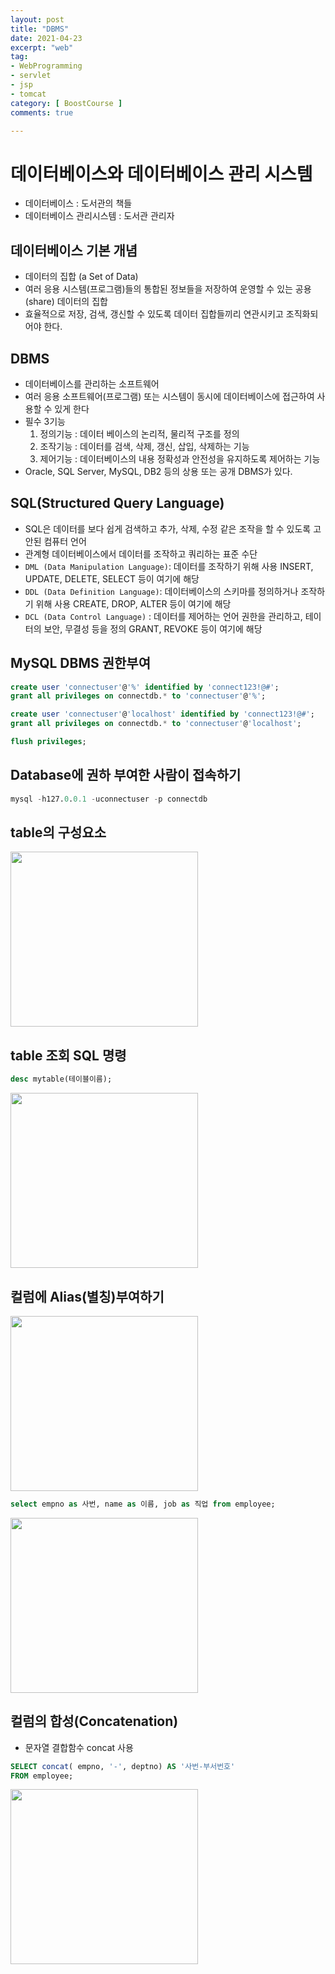 ```yaml
---
layout: post
title: "DBMS"
date: 2021-04-23
excerpt: "web"
tag:
- WebProgramming
- servlet
- jsp
- tomcat
category: [ BoostCourse ]
comments: true

---
```


# 데이터베이스와 데이터베이스 관리 시스템
- 데이터베이스 : 도서관의 책들
- 데이터베이스 관리시스템 : 도서관 관리자


## 데이터베이스 기본 개념
- 데이터의 집합 (a Set of Data)
- 여러 응용 시스템(프로그램)들의 통합된 정보들을 저장하여 운영할 수 있는 공용(share) 데이터의 집합
- 효율적으로 저장, 검색, 갱신할 수 있도록 데이터 집합들끼리 연관시키고 조직화되어야 한다.


## DBMS
- 데이터베이스를 관리하는 소프트웨어
- 여러 응용 소프트웨어(프로그램) 또는 시스템이 동시에 데이터베이스에 접근하여 사용할 수 있게 한다
- 필수 3기능
    1. 정의기능 :  데이터 베이스의 논리적, 물리적 구조를 정의
    2. 조작기능 : 데이터를 검색, 삭제, 갱신, 삽입, 삭제하는 기능
    3. 제어기능 :  데이터베이스의 내용 정확성과 안전성을 유지하도록 제어하는 기능
- Oracle, SQL Server, MySQL, DB2 등의 상용 또는 공개 DBMS가 있다.


## SQL(Structured Query Language)

- SQL은 데이터를 보다 쉽게 검색하고 추가, 삭제, 수정 같은 조작을 할 수 있도록 고안된 컴퓨터 언어
- 관계형 데이터베이스에서 데이터를 조작하고 쿼리하는 표준 수단
- `DML (Data Manipulation Language)`: 데이터를 조작하기 위해 사용
    INSERT, UPDATE, DELETE, SELECT 등이 여기에 해당
- `DDL (Data Definition Language)`: 데이터베이스의 스키마를 정의하거나 조작하기 위해 사용
    CREATE, DROP, ALTER 등이 여기에 해당
- `DCL (Data Control Language)` : 데이터를 제어하는 언어
    권한을 관리하고, 테이터의 보안, 무결성 등을 정의
    GRANT, REVOKE 등이 여기에 해당


## MySQL DBMS 권한부여

```sql
create user 'connectuser'@'%' identified by 'connect123!@#';
grant all privileges on connectdb.* to 'connectuser'@'%';

create user 'connectuser'@'localhost' identified by 'connect123!@#';
grant all privileges on connectdb.* to 'connectuser'@'localhost';

flush privileges;
```

## Database에 권하 부여한 사람이 접속하기

```sql
mysql -h127.0.0.1 -uconnectuser -p connectdb
```

## table의 구성요소
<img src = "https://traveloving2030.github.io/jiwon/assets/img/post/부스트코스/22.png" height="280" width="300" />


## table 조회 SQL 명령
```sql
desc mytable(테이블이름);
```
<img src = "https://traveloving2030.github.io/jiwon/assets/img/post/부스트코스/23.png" height="280" width="300" />


## 컬럼에 Alias(별칭)부여하기

<img src = "https://traveloving2030.github.io/jiwon/assets/img/post/부스트코스/24.png" height="280" width="300" />

```sql
select empno as 사번, name as 이름, job as 직업 from employee;
```

<img src = "https://traveloving2030.github.io/jiwon/assets/img/post/부스트코스/25.png" height="280" width="300" />


## 컬럼의 합성(Concatenation)

- 문자열 결합함수 concat 사용

```sql
SELECT concat( empno, '-', deptno) AS '사번-부서번호' 
FROM employee;
```

<img src = "https://traveloving2030.github.io/jiwon/assets/img/post/부스트코스/26.png" height="280" width="300" />